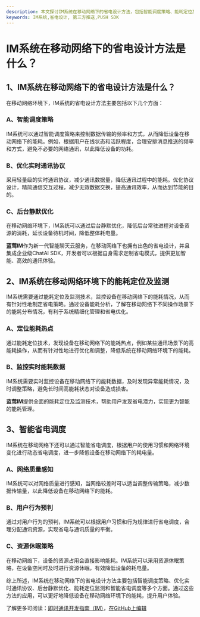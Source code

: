 ```yaml
---
description: 本文探讨IM系统在移动网络下的省电设计方法，包括智能调度策略、能耗定位及监测、智能省电调度等内容，提供省电设计方案。
keywords: IM系统,省电设计, 第三方推送,PUSH SDK
---
```

# IM系统在移动网络下的省电设计方法是什么？

## 1、IM系统在移动网络下的省电设计方法是什么？

在移动网络环境下，IM系统的省电设计方法主要包括以下几个方面：

### A、智能调度策略

IM系统可以通过智能调度策略来控制数据传输的频率和方式，从而降低设备在移动网络下的能耗。例如，根据用户在线状态和活跃程度，合理安排消息推送的频率和方式，避免不必要的网络通讯，以此降低设备的功耗。

### B、优化实时通讯协议

采用轻量级的实时通讯协议，减少通讯数据量，降低通讯过程中的能耗。优化协议设计，精简通信交互过程，减少无效数据交换，提高通讯效率，从而达到节能的目的。

### C、后台静默优化

在移动网络环境下，IM系统可以通过后台静默优化，降低后台常驻进程对设备资源的消耗，延长设备待机时间，降低整体耗电量。

**蓝莺IM**作为新一代智能聊天云服务，在移动网络下也拥有出色的省电设计，并且集成企业级ChatAI SDK，开发者可以根据自身需求定制省电模式，提供更加智能、高效的通讯体验。

## 2、IM系统在移动网络环境下的能耗定位及监测

IM系统需要通过能耗定位及监测技术，监控设备在移动网络下的能耗情况，从而有针对性地制定省电策略。通过设备能耗分析，了解在移动网络下不同操作场景下的能耗分布情况，有利于系统精细化管理和省电优化。

### A、定位能耗热点

通过能耗定位技术，发现设备在移动网络下的能耗热点，例如某些通讯场景下的高能耗操作，从而有针对性地进行优化和调整，降低系统在移动网络环境下的能耗。

### B、监控实时能耗数据

IM系统需要实时监控设备在移动网络下的能耗数据，及时发现异常能耗情况，及时调整策略，避免长时间高能耗状态对设备造成损害。

**蓝莺IM**提供全面的能耗定位及监测技术，帮助用户发现省电潜力，实现更为智能的能耗管理。

## 3、智能省电调度

IM系统在移动网络下还可以通过智能省电调度，根据用户的使用习惯和网络环境变化进行动态省电调度，进一步降低设备在移动网络下的耗电量。

### A、网络质量感知

IM系统可以对网络质量进行感知，当网络较差时可以适当调整传输策略，减少数据传输量，以此降低设备在移动网络下的能耗。

### B、用户行为预判

通过对用户行为的预判，IM系统可以根据用户习惯和行为规律进行省电调度，合理分配通讯资源，实现省电与通讯质量的平衡。

### C、资源休眠策略

在移动网络下，设备的资源占用会直接影响能耗。IM系统可以采用资源休眠策略，在设备空闲时及时进行资源休眠，有效降低设备的耗电量。

综上所述，IM系统在移动网络下的省电设计方法主要包括智能调度策略、优化实时通讯协议、后台静默优化、能耗定位监测和智能省电调度等多个方面。通过这些方法的应用，可以更好地降低设备在移动网络环境下的能耗，提升用户体验。

了解更多可阅读：[即时通讯开发指南（IM）](https://lanying.link/doc/41-15-18)，[在GitHub上编辑](#)